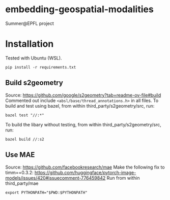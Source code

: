 # embedding-geospatial-modalities
Summer@EPFL project

# Installation
Tested with Ubuntu (WSL).
```
pip install -r requirements.txt
```

## Build s2geometry
Source: https://github.com/google/s2geometry?tab=readme-ov-file#build
Commented out include ```<absl/base/thread_annotations.h>``` in all files.
To build and test using bazel, from within third_party/s2geometry/src, run:
```
bazel test "//:*"
```
To build the libary without testing, from within third_party/s2geometry/src, run:
```
bazel build //:s2
```

## Use MAE
Source: https://github.com/facebookresearch/mae
Make the following fix to timm==0.3.2: https://github.com/huggingface/pytorch-image-models/issues/420#issuecomment-776459842
Run from within third_party/mae
```
export PYTHONPATH="$PWD:$PYTHONPATH"
```
